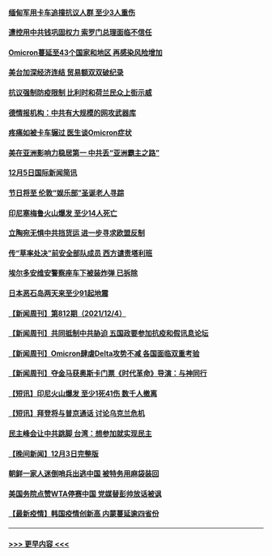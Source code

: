 #### [缅甸军用卡车追撞抗议人群 至少3人重伤](../pages/prog202/a103286140.md?t=12061201) 
#### [遭控用中共钱巩固权力 索罗门总理面临不信任](../pages/prog202/a103286109.md?t=12061201) 
#### [Omicron蔓延至43个国家和地区 再感染风险增加](../pages/prog202/a103286003.md?t=12061201) 
#### [美台加深经济连结 贸易额双双破纪录](../pages/prog202/a103285918.md?t=12061201) 
#### [抗议强制防疫限制 比利时和荷兰民众上街示威](../pages/prog202/a103285950.md?t=12061201) 
#### [德情报机构：中共有大规模的网攻武器库](../pages/prog202/a103285924.md?t=12061201) 
#### [疼痛如被卡车辗过 医生谈Omicron症状](../pages/prog202/a103285904.md?t=12061201) 
#### [美在亚洲影响力稳居第一 中共丢“亚洲霸主之路”](../pages/prog202/a103285787.md?t=12061201) 
#### [12月5日国际新闻简讯](../pages/prog202/a103285857.md?t=12061201) 
#### [节日将至 伦敦“娱乐部”圣诞老人寻踪](../pages/prog202/a103285825.md?t=12061201) 
#### [印尼塞梅鲁火山爆发  至少14人死亡](../pages/prog202/a103285814.md?t=12061201) 
#### [立陶宛无惧中共挡货运 进一步寻求欧盟反制](../pages/prog202/a103285797.md?t=12061201) 
#### [传“草率处决”前安全部队成员 西方谴责塔利班](../pages/prog202/a103285694.md?t=12061201) 
#### [埃尔多安维安警察座车下被装炸弹 已拆除](../pages/prog202/a103285675.md?t=12061201) 
#### [日本恶石岛两天来至少91起地震](../pages/prog202/a103285664.md?t=12061201) 
#### [【新闻周刊】第812期（2021/12/4）](../pages/prog202/a103285587.md?t=12061201) 
#### [【新闻周刊】共同抵制中共胁迫 五国政要参加抗疫和假讯息论坛](../pages/prog202/a103285541.md?t=12061201) 
#### [【新闻周刊】Omicron肆虐Delta攻势不减 各国面临双重考验](../pages/prog202/a103285539.md?t=12061201) 
#### [【新闻周刊】夺金马获奥斯卡门票《时代革命》导演：与神同行](../pages/prog202/a103285496.md?t=12061201) 
#### [【短讯】印尼火山爆发 至少1死41伤 数千人撤离](../pages/prog202/a103285499.md?t=12061201) 
#### [【短讯】拜登将与普京通话 讨论乌克兰危机](../pages/prog202/a103285477.md?t=12061201) 
#### [民主峰会让中共跳脚 台湾：想参加就实现民主](../pages/prog202/a103285466.md?t=12061201) 
#### [【晚间新闻】12月3日完整版](../pages/prog202/a103284944.md?t=12061201) 
#### [朝鲜一家人迷倒哨兵出逃中国 被特务用麻袋装回](../pages/prog202/a103285402.md?t=12061201) 
#### [美国务院点赞WTA停赛中国 党媒替彭帅放话被讽](../pages/prog202/a103285356.md?t=12061201) 
#### [【最新疫情】韩国疫情创新高 内蒙蔓延逾四省份](../pages/prog202/a103285324.md?t=12061201) 

----
#### [ >>> 更早内容 <<< ](../indexes/prog202-earlier.md)
